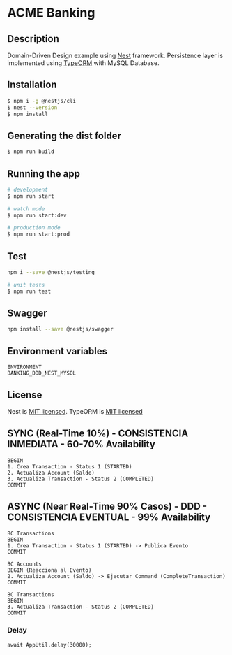 # ACME Banking

## Description
Domain-Driven Design example using [Nest](https://github.com/nestjs/nest) framework.
Persistence layer is implemented using [TypeORM](https://typeorm.io/) with MySQL Database.

## Installation

```bash
$ npm i -g @nestjs/cli
$ nest --version
$ npm install
```

## Generating the dist folder
```bash
$ npm run build
```
## Running the app

```bash
# development
$ npm run start

# watch mode
$ npm run start:dev

# production mode
$ npm run start:prod
```

## Test

```bash
npm i --save @nestjs/testing

# unit tests
$ npm run test
```

## Swagger
```bash
npm install --save @nestjs/swagger
```

## Environment variables

```
ENVIRONMENT
BANKING_DDD_NEST_MYSQL
```

## License

Nest is [MIT licensed](https://github.com/nestjs/nest/blob/master/LICENSE).
TypeORM is [MIT licensed](https://github.com/typeorm/typeorm/blob/master/LICENSE)


## SYNC (Real-Time 10%) - CONSISTENCIA INMEDIATA - 60-70% Availability
```
BEGIN
1. Crea Transaction - Status 1 (STARTED)
2. Actualiza Account (Saldo)
3. Actualiza Transaction - Status 2 (COMPLETED)
COMMIT
```
## ASYNC (Near Real-Time 90% Casos) - DDD - CONSISTENCIA EVENTUAL - 99% Availability
```
BC Transactions
BEGIN
1. Crea Transaction - Status 1 (STARTED) -> Publica Evento
COMMIT
```
```
BC Accounts
BEGIN (Reacciona al Evento)
2. Actualiza Account (Saldo) -> Ejecutar Command (CompleteTransaction)
COMMIT
```
```
BC Transactions
BEGIN
3. Actualiza Transaction - Status 2 (COMPLETED)
COMMIT
```
### Delay
```
await AppUtil.delay(30000);
```
